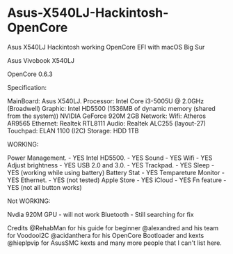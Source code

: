 # Asus-X540LJ-Hackintosh-OpenCore
Asus X540LJ Hackintosh working OpenCore EFI with macOS Big Sur

Asus Vivobook X540LJ

OpenCore 0.6.3

Specification:

MainBoard: Asus X540LJ.
Processor: Intel Core i3-5005U @ 2.0GHz (Broadwell)
Graphic:
Intel HD5500 (1536MB of dynamic memory (shared from the system))
NVIDIA GeForce 920M 2GB
Network:
Wifi: Atheros AR9565
Ethernet: Realtek RTL8111
Audio: Realtek ALC255 (layout-27)
Touchpad: ELAN 1100 (I2C)
Storage:
HDD 1TB


WORKING:

Power Management.   - YES
Intel HD5500.       - YES
Sound               - YES
Wifi                - YES
Adjust brightness   - YES
USB 2.0 and 3.0.    - YES
Trackpad.           - YES
Sleep               - YES (working while using battery)
Battery Stat        - YES
Tempareture Monitor - YES
Ethernet.           - YES (not tested)
Apple Store         - YES
iCloud              - YES
Fn feature          - YES (not all button works)

Not WORKING:

Nvdia 920M GPU   - will not work
Bluetooth        - Still searching for fix


Credits
@RehabMan for his guide for beginner @alexandred and his team for VoodooI2C @acidanthera for his OpenCore Bootloader and kexts @hieplpvip for AsusSMC kexts and many more people that I can't list here.
